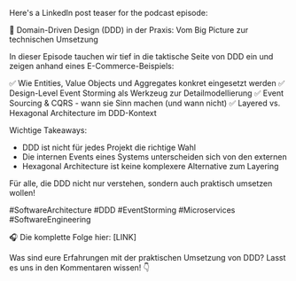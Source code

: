 Here's a LinkedIn post teaser for the podcast episode:

🎯 Domain-Driven Design (DDD) in der Praxis: Vom Big Picture zur technischen Umsetzung

In dieser Episode tauchen wir tief in die taktische Seite von DDD ein und zeigen anhand eines E-Commerce-Beispiels:

✅ Wie Entities, Value Objects und Aggregates konkret eingesetzt werden
✅ Design-Level Event Storming als Werkzeug zur Detailmodellierung
✅ Event Sourcing & CQRS - wann sie Sinn machen (und wann nicht)
✅ Layered vs. Hexagonal Architecture im DDD-Kontext

Wichtige Takeaways:
- DDD ist nicht für jedes Projekt die richtige Wahl
- Die internen Events eines Systems unterscheiden sich von den externen
- Hexagonal Architecture ist keine komplexere Alternative zum Layering

Für alle, die DDD nicht nur verstehen, sondern auch praktisch umsetzen wollen! 

#SoftwareArchitecture #DDD #EventStorming #Microservices #SoftwareEngineering

🎧 Die komplette Folge hier: [LINK]

Was sind eure Erfahrungen mit der praktischen Umsetzung von DDD? Lasst es uns in den Kommentaren wissen! 👇